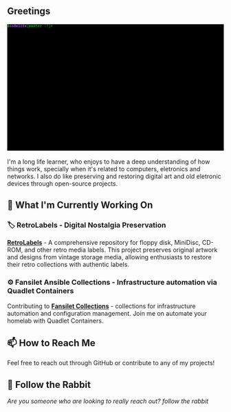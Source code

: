 ## Greetings

<p align="center">
  <img src="https://raw.githubusercontent.com/mrbrandao/codelife/refs/heads/master/gif/codelive-06-25.gif" alt="Code Life" width="600">
</p>

I'm a long life learner, who enjoys to have a deep understanding of how things work, specially when it's related to computers, eletronics and networks.
I also do like preserving and restoring digital art and old eletronic devices through open-source projects. 

## 🔭 What I'm Currently Working On

### 🏷️ **RetroLabels** - Digital Nostalgia Preservation
**[RetroLabels](https://github.com/mrbrandao/retrolabels)** - A comprehensive repository for floppy disk, MiniDisc, CD-ROM, and other retro media labels. This project preserves original artwork and designs from vintage storage media, allowing enthusiasts to restore their retro collections with authentic labels.

### ⚙️ **Fansilet Ansible Collections** - Infrastructure automation via Quadlet Containers
Contributing to **[Fansilet Collections](https://github.com/orgs/fansilet-collections/repositories)** - collections for infrastructure automation and configuration management. Join me on automate your homelab with Quadlet Containers.


## 📫 How to Reach Me

Feel free to reach out through GitHub or contribute to any of my projects!


## 🐰 Follow the Rabbit

_Are you someone who are looking to really reach out? follow the rabbit_
